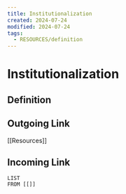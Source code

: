 ```yaml
---
title: Institutionalization
created: 2024-07-24
modified: 2024-07-24
tags:
  - RESOURCES/definition
---
```

# Institutionalization
## Definition

## Outgoing Link
[[Resources]]
## Incoming Link
```dataview
LIST
FROM [[]]
```
